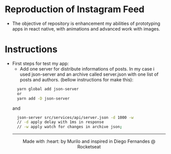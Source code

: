 # Reproduction of Instagram Feed

  - The objective of repository is enhancement my abilities of prototyping apps in react native, with animations and advanced work with images.

# Instructions

  - First steps for test my app:
    - Add one server for distribute informations of posts. In my case i used json-server and an archive called server.json with one list of posts and authors. (bellow instructions for make this):
    ```bash
      yarn global add json-server
      or
      yarn add -D json-server
    ```
    and
    ```bash
      json-server src/services/api/server.json -d 1000 -w
      // -d apply delay with 1ms in response
      // -w apply watch for changes in archive json;
    ```
    ***
    <center>Made with :heart: by Murilo and inspired in Diego Fernandes @ Rocketseat</center>

